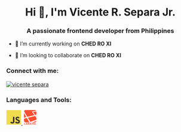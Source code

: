 <h1 align="center">Hi 👋, I'm Vicente R. Separa Jr.</h1>
<h3 align="center">A passionate frontend developer from Philippines</h3>

- 🔭 I’m currently working on **CHED RO XI**

- 👯 I’m looking to collaborate on **CHED RO XI**

<h3 align="left">Connect with me:</h3>
<p align="left">
<a href="https://fb.com/vicente separa" target="blank"><img align="center" src="https://raw.githubusercontent.com/rahuldkjain/github-profile-readme-generator/master/src/images/icons/Social/facebook.svg" alt="vicente separa" height="30" width="40" /></a>
</p>

<h3 align="left">Languages and Tools:</h3>
<p align="left"> <a href="https://developer.mozilla.org/en-US/docs/Web/JavaScript" target="_blank" rel="noreferrer"> <img src="https://raw.githubusercontent.com/devicons/devicon/master/icons/javascript/javascript-original.svg" alt="javascript" width="40" height="40"/> </a> <a href="https://laravel.com/" target="_blank" rel="noreferrer"> <img src="https://raw.githubusercontent.com/devicons/devicon/master/icons/laravel/laravel-plain-wordmark.svg" alt="laravel" width="40" height="40"/> </a> </p>

